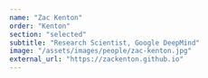 ```yaml
---
name: "Zac Kenton"
order: "Kenton"
section: "selected"
subtitle: "Research Scientist, Google DeepMind"
image: "/assets/images/people/zac-kenton.jpg"
external_url: "https://zackenton.github.io"
---
```

